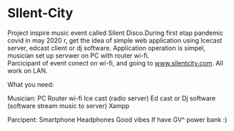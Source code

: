 # SIlent-City

Project inspire music event called Silent Disco.During first etap pandemic covid in may 2020 r, 
get the idea of simple web application using Icecast server, edcast client or dj software.
Application operation is simpel, musician set up servwer on PC with router wi-fi.  
Parcicipant of event conect on wi-fi, and going to www.silentcity.com. All work on LAN.

What you need: 

Musician: 
PC 
Router wi-fi
Ice cast (radio server) 
Ed cast or Dj software (software stream music to server) 
Xampp

Parcipent: 
Smartphone
Headphones
Good vibes
If have GV^  power bank :)





